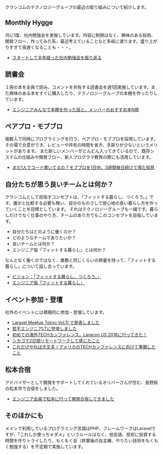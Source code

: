 クラシコムのテクノロジーグループの最近の取り組みについて紹介します。

## Monthly Hygge
月に1度、社内勉強会を実施しています。内容に制限はなく、興味のある技術、開発フロー、作ってみた系、最近考えていることなど多岐に渡ります。盛り上がりすぎて夜遅くなることも・・・。
- [スタートして半年経った社内勉強会を振り返る](https://note.mu/kurashicom_tech/n/n1e99a6b6d8a0)


## 読書会
１冊の本を全員で読み、コメントを共有する読書会を週1回実施しています。また興味のある本をすぐに購入したり、テクノロジーグループの本棚を作ったりしています。
- [エンジニアみんなで本棚を作った話と、メンバーのおすすめ本N冊](https://www.wantedly.com/companies/kurashicom/post_articles/106972)


## ペアプロ・モブブロ
複数人で同時にプログラミングを行う、ペアプロ・モブプロを採用しています。
その場で合意ができ、レビューや共有の時間を省き、手戻りが少ないというメリットがあります。
また新しいメンバーがどんどん入ってきているので、既存システムの仕組みや開発フロー、新人プログラマ教育の際にも活用しています。

- [まだ1人でコード書いてるの？モブプロを1日中、3週間毎日続けて得た知見](https://www.wantedly.com/companies/kurashicom/post_articles/113916)


## 自分たちが思う良いチームとは何か？
クラシコムとして目指すコンセプトは、「フィットする暮らし、つくろう。」です。誰かと比較する必要も無い、自分のものさしで居心地の良い暮らし方を作っていくことを目標としています。
それはテクノロジーグループも一緒です。暮らしだけでなく仕事のやり方、チームのあり方でもこのコンセプトを目指しています。
- 自分たちはどのように働くのか？
- どのようなチームでありたいか？
- 良いチームとは何か？
- エンジニア版「フィットする暮らし」とは何か？

なんとなく働くのではなく、業務と同じくらいの熱量を持って、「フィットする暮らし」について話し合っています。
- [ビジョン：「フィットする暮らし、つくろう。」](https://kurashicom.jp/company)
- [エンジニア版「フィットする暮らし」](https://www.wantedly.com/companies/kurashicom/post_articles/108529)

## イベント参加・登壇
社外のイベントには積極的に参加・登壇しています。
- [Laravel Meetup Tokyo Vol.11 で発表しました](https://note.mu/kurashicom_tech/n/n7a275094ff87)
- [若手エンジニアLTに登壇しました](https://note.mu/kurashicom_tech/n/n7a1fe00d2750)
- [初めての海外TECHカンファレンス。Laracon US 2018に行ってきた！](https://note.mu/kurashicom_tech/n/n965e59f18989)
- [シカゴで2日間リモートワークして感じたこと](https://note.mu/kurashicom_tech/n/nf03a1158966e)
- [これだけやれば大丈夫！アメリカのTECHカンファレンスに向けて準備したこと](https://note.mu/kurashicom_tech/n/n1de95bc99b41)


## 松本合宿
アドバイザーとして開発をサポートしてくれているオリバーさんが住む、長野県の松本市で合宿をしました。
- [エンジニア全員で松本に行って開発合宿してきました](https://note.mu/kurashicom_tech/n/n9722ac65d0f2)


## そのほかにも
メインで利用しているプログラミング言語はPHP、フレームワークはLaravelですが、「これしか使っちゃダメ」というルールはなく、他言語、技術に投資する時間を作りトライしたり、もくもく会（終業後の自主練、やりたい技術をもくもく勉強する）を不定期で実施しています。
